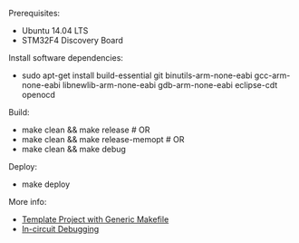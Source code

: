 Prerequisites:
* Ubuntu 14.04 LTS
* STM32F4 Discovery Board

Install software dependencies:
* sudo apt-get install build-essential git binutils-arm-none-eabi gcc-arm-none-eabi libnewlib-arm-none-eabi gdb-arm-none-eabi eclipse-cdt openocd

Build:
* make clean && make release # OR
* make clean && make release-memopt # OR
* make clean && make debug

Deploy:
* make deploy

More info:
* [Template Project with Generic Makefile](http://istarc.wordpress.com/2014/07/01/stm32f4/)
* [In-circuit Debugging](http://istarc.wordpress.com/2014/07/06/stm32f4-in-circuit-debugging/)
